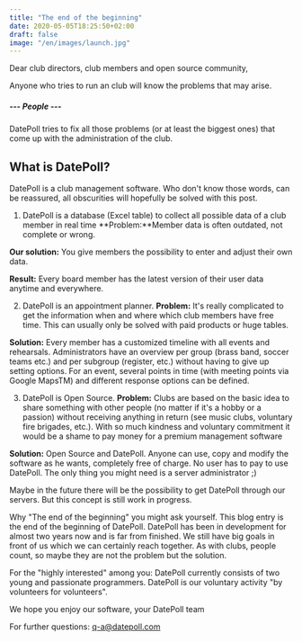 ```yaml
---
title: "The end of the beginning"
date: 2020-05-05T18:25:50+02:00
draft: false
image: "/en/images/launch.jpg"
---
```


Dear club directors, club members and open source community,

Anyone who tries to run an club will know the problems that may arise.

##### --- People ---

DatePoll tries to fix all those problems (or at least the biggest ones) that come up with the administration of the club. 

## What is DatePoll?
DatePoll is a club management software. Who don't know those words, can be reassured, all obscurities will hopefully be solved with this post.

1) DatePoll is a database (Excel table) to collect all possible data of a club member in real time
**Problem:**Member data is often outdated, not complete or wrong.

**Our solution:** You give members the possibility to enter and adjust their own data.

**Result:** Every board member has the latest version of their user data anytime and everywhere.

2) DatePoll is an appointment planner.
**Problem:** It's really complicated to get the information when and where which club members have free time. This can usually only be solved with paid products or huge tables.

**Solution:** Every member has a customized timeline with all events and rehearsals. Administrators have an overview per group (brass band, soccer teams etc.) and per subgroup (register, etc.) without having to give up setting options. For an event, several points in time (with meeting points via Google MapsTM) and different response options can be defined.

3) DatePoll is Open Source.
**Problem:** Clubs are based on the basic idea to share something with other people (no matter if it's a hobby or a passion) without receiving anything in return (see music clubs, voluntary fire brigades, etc.). With so much kindness and voluntary commitment it would be a shame to pay money for a premium management software

**Solution:** Open Source and DatePoll. Anyone can use, copy and modify the software as he wants, completely free of charge. No user has to pay to use DatePoll. The only thing you might need is a server administrator ;)

Maybe in the future there will be the possibility to get DatePoll through our servers. But this concept is still work in progress.

Why "The end of the beginning" you might ask yourself. This blog entry is the end of the beginning of DatePoll. DatePoll has been in development for almost two years now and is far from finished. We still have big goals in front of us which we can certainly reach together. As with clubs, people count, so maybe they are not the problem but the solution.

For the "highly interested" among you: DatePoll currently consists of two young and passionate programmers. DatePoll is our voluntary activity "by volunteers for volunteers". 

We hope you enjoy our software,
your DatePoll team

For further questions:
q-a@datepoll.com
